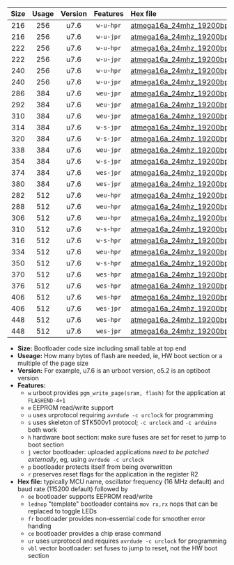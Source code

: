 |Size|Usage|Version|Features|Hex file|
|:-:|:-:|:-:|:-:|:--|
|216|256|u7.6|`w-u-hpr`|[atmega16a_24mhz_19200bps_ur.hex](https://raw.githubusercontent.com/stefanrueger/urboot/main//atmega16a_24mhz_19200bps_ur.hex)|
|216|256|u7.6|`w-u-jpr`|[atmega16a_24mhz_19200bps_ur_vbl.hex](https://raw.githubusercontent.com/stefanrueger/urboot/main//atmega16a_24mhz_19200bps_ur_vbl.hex)|
|222|256|u7.6|`w-u-hpr`|[atmega16a_24mhz_19200bps_lednop_ur.hex](https://raw.githubusercontent.com/stefanrueger/urboot/main//atmega16a_24mhz_19200bps_lednop_ur.hex)|
|222|256|u7.6|`w-u-jpr`|[atmega16a_24mhz_19200bps_lednop_ur_vbl.hex](https://raw.githubusercontent.com/stefanrueger/urboot/main//atmega16a_24mhz_19200bps_lednop_ur_vbl.hex)|
|240|256|u7.6|`w-u-hpr`|[atmega16a_24mhz_19200bps_lednop_fr_ur.hex](https://raw.githubusercontent.com/stefanrueger/urboot/main//atmega16a_24mhz_19200bps_lednop_fr_ur.hex)|
|240|256|u7.6|`w-u-jpr`|[atmega16a_24mhz_19200bps_lednop_fr_ur_vbl.hex](https://raw.githubusercontent.com/stefanrueger/urboot/main//atmega16a_24mhz_19200bps_lednop_fr_ur_vbl.hex)|
|286|384|u7.6|`weu-jpr`|[atmega16a_24mhz_19200bps_ee_ur_vbl.hex](https://raw.githubusercontent.com/stefanrueger/urboot/main//atmega16a_24mhz_19200bps_ee_ur_vbl.hex)|
|292|384|u7.6|`weu-jpr`|[atmega16a_24mhz_19200bps_ee_lednop_ur_vbl.hex](https://raw.githubusercontent.com/stefanrueger/urboot/main//atmega16a_24mhz_19200bps_ee_lednop_ur_vbl.hex)|
|310|384|u7.6|`weu-jpr`|[atmega16a_24mhz_19200bps_ee_lednop_fr_ur_vbl.hex](https://raw.githubusercontent.com/stefanrueger/urboot/main//atmega16a_24mhz_19200bps_ee_lednop_fr_ur_vbl.hex)|
|314|384|u7.6|`w-s-jpr`|[atmega16a_24mhz_19200bps_vbl.hex](https://raw.githubusercontent.com/stefanrueger/urboot/main//atmega16a_24mhz_19200bps_vbl.hex)|
|320|384|u7.6|`w-s-jpr`|[atmega16a_24mhz_19200bps_lednop_vbl.hex](https://raw.githubusercontent.com/stefanrueger/urboot/main//atmega16a_24mhz_19200bps_lednop_vbl.hex)|
|338|384|u7.6|`weu-jpr`|[atmega16a_24mhz_19200bps_ee_lednop_fr_ce_ur_vbl.hex](https://raw.githubusercontent.com/stefanrueger/urboot/main//atmega16a_24mhz_19200bps_ee_lednop_fr_ce_ur_vbl.hex)|
|354|384|u7.6|`w-s-jpr`|[atmega16a_24mhz_19200bps_lednop_fr_vbl.hex](https://raw.githubusercontent.com/stefanrueger/urboot/main//atmega16a_24mhz_19200bps_lednop_fr_vbl.hex)|
|374|384|u7.6|`wes-jpr`|[atmega16a_24mhz_19200bps_ee_vbl.hex](https://raw.githubusercontent.com/stefanrueger/urboot/main//atmega16a_24mhz_19200bps_ee_vbl.hex)|
|380|384|u7.6|`wes-jpr`|[atmega16a_24mhz_19200bps_ee_lednop_vbl.hex](https://raw.githubusercontent.com/stefanrueger/urboot/main//atmega16a_24mhz_19200bps_ee_lednop_vbl.hex)|
|282|512|u7.6|`weu-hpr`|[atmega16a_24mhz_19200bps_ee_ur.hex](https://raw.githubusercontent.com/stefanrueger/urboot/main//atmega16a_24mhz_19200bps_ee_ur.hex)|
|288|512|u7.6|`weu-hpr`|[atmega16a_24mhz_19200bps_ee_lednop_ur.hex](https://raw.githubusercontent.com/stefanrueger/urboot/main//atmega16a_24mhz_19200bps_ee_lednop_ur.hex)|
|306|512|u7.6|`weu-hpr`|[atmega16a_24mhz_19200bps_ee_lednop_fr_ur.hex](https://raw.githubusercontent.com/stefanrueger/urboot/main//atmega16a_24mhz_19200bps_ee_lednop_fr_ur.hex)|
|310|512|u7.6|`w-s-hpr`|[atmega16a_24mhz_19200bps.hex](https://raw.githubusercontent.com/stefanrueger/urboot/main//atmega16a_24mhz_19200bps.hex)|
|316|512|u7.6|`w-s-hpr`|[atmega16a_24mhz_19200bps_lednop.hex](https://raw.githubusercontent.com/stefanrueger/urboot/main//atmega16a_24mhz_19200bps_lednop.hex)|
|334|512|u7.6|`weu-hpr`|[atmega16a_24mhz_19200bps_ee_lednop_fr_ce_ur.hex](https://raw.githubusercontent.com/stefanrueger/urboot/main//atmega16a_24mhz_19200bps_ee_lednop_fr_ce_ur.hex)|
|350|512|u7.6|`w-s-hpr`|[atmega16a_24mhz_19200bps_lednop_fr.hex](https://raw.githubusercontent.com/stefanrueger/urboot/main//atmega16a_24mhz_19200bps_lednop_fr.hex)|
|370|512|u7.6|`wes-hpr`|[atmega16a_24mhz_19200bps_ee.hex](https://raw.githubusercontent.com/stefanrueger/urboot/main//atmega16a_24mhz_19200bps_ee.hex)|
|376|512|u7.6|`wes-hpr`|[atmega16a_24mhz_19200bps_ee_lednop.hex](https://raw.githubusercontent.com/stefanrueger/urboot/main//atmega16a_24mhz_19200bps_ee_lednop.hex)|
|406|512|u7.6|`wes-hpr`|[atmega16a_24mhz_19200bps_ee_lednop_fr.hex](https://raw.githubusercontent.com/stefanrueger/urboot/main//atmega16a_24mhz_19200bps_ee_lednop_fr.hex)|
|406|512|u7.6|`wes-jpr`|[atmega16a_24mhz_19200bps_ee_lednop_fr_vbl.hex](https://raw.githubusercontent.com/stefanrueger/urboot/main//atmega16a_24mhz_19200bps_ee_lednop_fr_vbl.hex)|
|448|512|u7.6|`wes-hpr`|[atmega16a_24mhz_19200bps_ee_lednop_fr_ce.hex](https://raw.githubusercontent.com/stefanrueger/urboot/main//atmega16a_24mhz_19200bps_ee_lednop_fr_ce.hex)|
|448|512|u7.6|`wes-jpr`|[atmega16a_24mhz_19200bps_ee_lednop_fr_ce_vbl.hex](https://raw.githubusercontent.com/stefanrueger/urboot/main//atmega16a_24mhz_19200bps_ee_lednop_fr_ce_vbl.hex)|

- **Size:** Bootloader code size including small table at top end
- **Useage:** How many bytes of flash are needed, ie, HW boot section or a multiple of the page size
- **Version:** For example, u7.6 is an urboot version, o5.2 is an optiboot version
- **Features:**
  + `w` urboot provides `pgm_write_page(sram, flash)` for the application at `FLASHEND-4+1`
  + `e` EEPROM read/write support
  + `u` uses urprotocol requiring `avrdude -c urclock` for programming
  + `s` uses skeleton of STK500v1 protocol; `-c urclock` and `-c arduino` both work
  + `h` hardware boot section: make sure fuses are set for reset to jump to boot section
  + `j` vector bootloader: uploaded applications *need to be patched externally*, eg, using `avrdude -c urclock`
  + `p` bootloader protects itself from being overwritten
  + `r` preserves reset flags for the application in the register R2
- **Hex file:** typically MCU name, oscillator frequency (16 MHz default) and baud rate (115200 default) followed by
  + `ee` bootloader supports EEPROM read/write
  + `lednop` "template" bootloader contains `mov rx,rx` nops that can be replaced to toggle LEDs
  + `fr` bootloader provides non-essential code for smoother error handing
  + `ce` bootloader provides a chip erase command
  + `ur` uses urprotocol and requires `avrdude -c urclock` for programming
  + `vbl` vector bootloader: set fuses to jump to reset, not the HW boot section
